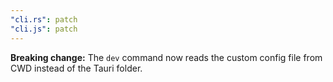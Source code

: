 ```yaml
---
"cli.rs": patch
"cli.js": patch
---
```


**Breaking change:** The `dev` command now reads the custom config file from CWD instead of the Tauri folder.
